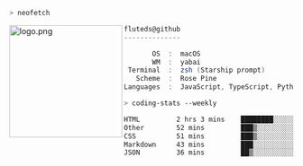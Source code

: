 ```zsh
> neofetch
```

<!--img align="left" src="https://github.com/fluteds.png" alt="logo.png" width="200"/>-->
<img align="left" src="https://external-content.duckduckgo.com/iu/?u=https%3A%2F%2F78.media.tumblr.com%2F975fca5f82161b190efdcaa05ffbd4ec%2Ftumblr_p6q6m9TJF01x3p3jmo1_500.png&f=1&nofb=1" alt="logo.png" width="200"/>

```csharp
fluteds@github
--------------

       OS  :  macOS
       WM  :  yabai
 Terminal  :  zsh (Starship prompt)  
   Scheme  :  Rose Pine  
Languages  :  JavaScript, TypeScript, Python, HTML, CSS  

```

```zsh
> coding-stats --weekly
```

<!--START_SECTION:waka-->

```txt
HTML         2 hrs 3 mins    ████████░░░░░░░░░░░░░░░░░   31.89 %
Other        52 mins         ███▒░░░░░░░░░░░░░░░░░░░░░   13.53 %
CSS          51 mins         ███▒░░░░░░░░░░░░░░░░░░░░░   13.20 %
Markdown     43 mins         ███░░░░░░░░░░░░░░░░░░░░░░   11.36 %
JSON         36 mins         ██▒░░░░░░░░░░░░░░░░░░░░░░   09.33 %
```

<!--END_SECTION:waka-->
